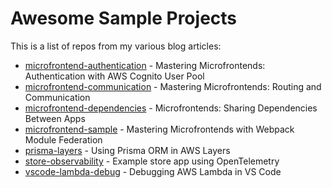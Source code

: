 # Awesome Sample Projects

This is a list of repos from my various blog articles:

- [microfrontend-authentication](https://medium.com/@bacheric) - Mastering Microfrontends: Authentication with AWS Cognito User Pool
- [microfrontend-communication](https://medium.com/@bacheric) - Mastering Microfrontends: Routing and Communication
- [microfrontend-dependencies](https://medium.com/@bacheric) - Microfrontends: Sharing Dependencies Between Apps
- [microfrontend-sample](https://medium.com/@bacheric) - Mastering Microfrontends with Webpack Module Federation
- [prisma-layers](https://medium.com/ama-tech-blog/deploying-prisma-with-aws-lambda-layers-in-cdk-10608f5598c5) - Using Prisma ORM in AWS Layers
- [store-observability](https://medium.com/ama-tech-blog/observability-with-opentelemetry-205adb984792) - Example store app using OpenTelemetry
- [vscode-lambda-debug](https://medium.com/@bacheric) - Debugging AWS Lambda in VS Code
